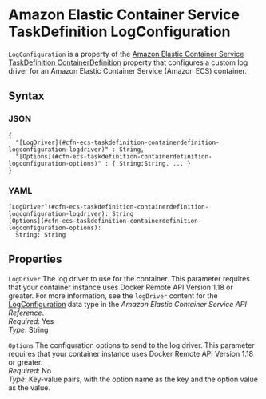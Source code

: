 # Amazon Elastic Container Service TaskDefinition LogConfiguration<a name="aws-properties-ecs-taskdefinition-containerdefinitions-logconfiguration"></a>

`LogConfiguration` is a property of the [Amazon Elastic Container Service TaskDefinition ContainerDefinition](aws-properties-ecs-taskdefinition-containerdefinitions.md) property that configures a custom log driver for an Amazon Elastic Container Service \(Amazon ECS\) container\.

## Syntax<a name="w4ab1c21c14d970b5"></a>

### JSON<a name="aws-properties-ecs-taskdefinition-containerdefinitions-logconfiguration-syntax.json"></a>

```
{
  "[LogDriver](#cfn-ecs-taskdefinition-containerdefinition-logconfiguration-logdriver)" : String,
  "[Options](#cfn-ecs-taskdefinition-containerdefinition-logconfiguration-options)" : { String:String, ... }
}
```

### YAML<a name="aws-properties-ecs-taskdefinition-containerdefinitions-logconfiguration-syntax.yaml"></a>

```
[LogDriver](#cfn-ecs-taskdefinition-containerdefinition-logconfiguration-logdriver): String
[Options](#cfn-ecs-taskdefinition-containerdefinition-logconfiguration-options):
  String: String
```

## Properties<a name="w4ab1c21c14d970b7"></a>

`LogDriver`  <a name="cfn-ecs-taskdefinition-containerdefinition-logconfiguration-logdriver"></a>
The log driver to use for the container\. This parameter requires that your container instance uses Docker Remote API Version 1\.18 or greater\. For more information, see the `logDriver` content for the [LogConfiguration](https://docs.aws.amazon.com/AmazonECS/latest/APIReference/API_LogConfiguration.html) data type in the *Amazon Elastic Container Service API Reference*\.  
*Required*: Yes  
*Type*: String

`Options`  <a name="cfn-ecs-taskdefinition-containerdefinition-logconfiguration-options"></a>
The configuration options to send to the log driver\. This parameter requires that your container instance uses Docker Remote API Version 1\.18 or greater\.   
*Required*: No  
*Type*: Key\-value pairs, with the option name as the key and the option value as the value\.